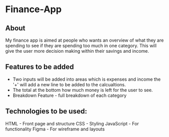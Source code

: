# Finance-App

## About
My finance app is aimed at people who wants an overview of what they are spending to see if they are spending too much in one category. This will give the user more decision making within their savings and income. 

## Features to be added
- Two inputs will be added into areas which is expenses and income the '+' will add a new line to be added to the calcualtions.
- The total at the bottom how much money is left for the user to see. 
- Breakdown Feature - full breakdown of each category

## Technologies to be used:
HTML - Front page and structure
CSS - Styling 
JavaScript - For functionality
Figma - For wireframe and layouts
